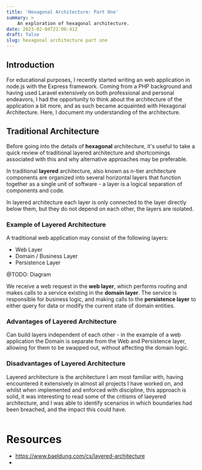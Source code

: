 ```yaml
---
title: 'Hexagonal Architecture: Part One'
summary: >
    An exploration of hexagonal architecture.
date: 2023-02-04T22:08:41Z
draft: false
slug: hexagonal architecture part one
---
```


## Introduction

For educational purposes, I recently started writing an web application in node.js 
with the Express framework. Coming from a PHP background and having used Laravel 
extensively on both professional and personal endeavors, I had the opportunity 
to think about the architecture of the application a bit more, and as such became
acquainted with Hexagonal Architecture. Here, I document my understanding of the
architecture.

## Traditional Architecture

Before going into the details of **hexagonal** architecture, it's useful to take a
quick review of traditional layered architecture and shortcomings associated with
this and why alternative approaches may be preferable. 

In traditional **layered** architecture, also known as n-tier architecture
components are organized into several horizontal layers that function together 
as a single unit of software - a layer is a logical separation of components and
code.

In layered architecture each layer is only connected to the layer directly below
them, but they do not depend on each other, the layers are isolated.

### Example of Layered Architecture

A traditional web application may consist of the following layers:

- Web Layer
- Domain / Business Layer
- Persistence Layer

@TODO: Diagram
  
We receive a web request in the **web layer**, which performs routing and makes calls
to a service existing in the **domain layer**. The service is responsible for
business logic, and making calls to the **persistence layer** to either query for data
or modify the current state of domain entities.

### Advantages of Layered Architecture

Can build layers independent of each other - in the example of a web application
the Domain is separate from the Web and Persistence layer, allowing for them to
be swapped out, without affecting the domain logic.


### Disadvantages of Layered Architecture

Layered architecture is the architecture I am most familiar with, having encountered
it extensively in almost all projects I have worked on, and whilst when
implemented and enforced with discipline, this approach is solid, it was interesting
to read some of the critisms of laeyered architecture, and I was able to identify
scenarios in which boundaries had been breached, and the impact this could have.


```php
```



# Resources

- https://www.baeldung.com/cs/layered-architecture
- 
